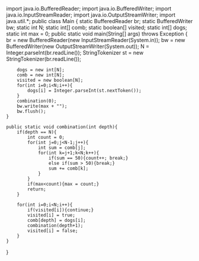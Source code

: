 import java.io.BufferedReader;
import java.io.BufferedWriter;
import java.io.InputStreamReader;
import java.io.OutputStreamWriter;
import java.util.*;
public class Main {
    static BufferedReader br;
    static BufferedWriter bw;
    static int N;
    static int[] comb;
    static boolean[] visited;
    static int[] dogs;
    static int max = 0;
    public static void main(String[] args) throws Exception {
        br = new BufferedReader(new InputStreamReader(System.in));
        bw = new BufferedWriter(new OutputStreamWriter(System.out));
        N = Integer.parseInt(br.readLine());
        StringTokenizer st = new StringTokenizer(br.readLine());

        dogs = new int[N];
        comb = new int[N];
        visited = new boolean[N];
        for(int i=0;i<N;i++){
            dogs[i] = Integer.parseInt(st.nextToken());
        }
        combination(0);
        bw.write(max + "");
        bw.flush();
    }

    public static void combination(int depth){
        if(depth == N){
            int count = 0;
            for(int j=0;j<N-1;j++){
                int sum = comb[j];
                for(int k=j+1;k<N;k++){
                    if(sum == 50){count++; break;}
                    else if(sum > 50){break;}
                    sum += comb[k];
                }
            }
            if(max<count){max = count;}
            return;
        }

        for(int i=0;i<N;i++){
            if(visited[i]){continue;}
            visited[i] = true;
            comb[depth] = dogs[i];
            combination(depth+1);
            visited[i] = false;
        }
    }
}
